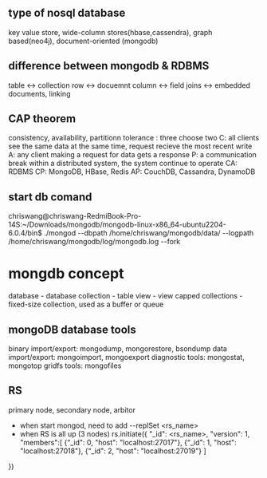 ## type of nosql database
key value store, wide-column stores(hbase,cassendra), graph based(neo4j), document-oriented (mongodb)
## difference between mongodb & RDBMS
table <-> collection
row <-> docuemnt
column <-> field
joins <-> embedded documents, linking

## CAP theorem
consistency, availability, partitionn tolerance : three choose two
C: all clients see the same data at the same time, request recieve the most recent write
A: any client making a request for data gets a response
P: a communication break within a distributed system, the system continue to operate
CA: RDBMS
CP: MongoDB, HBase, Redis
AP: CouchDB, Cassandra, DynamoDB

## start db comand
chriswang@chriswang-RedmiBook-Pro-14S:~/Downloads/mongodb/mongodb-linux-x86_64-ubuntu2204-6.0.4/bin$ ./mongod --dbpath /home/chriswang/mongodb/data/ --logpath /home/chriswang/mongodb/log/mongodb.log --fork


# mongdb concept
database - database
collection - table
view - view
capped collections - fixed-size collection, used as a buffer or queue

## mongoDB database tools
binary import/export: mongodump, mongorestore, bsondump
data import/export: mongoimport, mongoexport
diagnostic tools: mongostat, mongotop
gridfs tools: mongofiles

## RS
primary node, secondary node, arbitor
* when start mongod, need to add --replSet <rs_name>
* when RS is all up (3 nodes)
rs.initiate({
    "_id": <rs_name>,
    "version": 1,
    "members":[
        {“_id": 0, "host": "localhost:27017"},
        {“_id": 1, "host": "localhost:27018"},
        {“_id": 2, "host": "localhost:27019"}
    ]

})
